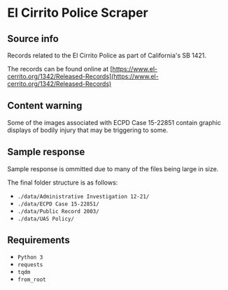 # El Cirrito Police Scraper

## Source info

Records related to the El Cirrito Police as part of California's SB 1421. 

The records can be found online at [https://www.el-cerrito.org/1342/Released-Records](https://www.el-cerrito.org/1342/Released-Records)

## Content warning

Some of the images associated with ECPD Case 15-22851 contain graphic displays of bodily injury that may be triggering to some.

## Sample response

Sample response is ommitted due to many of the files being large in size.

The final folder structure is as follows:

- `./data/Administrative Investigation 12-21/`
- `./data/ECPD Case 15-22851/`
- `./data/Public Record 2003/`
- `./data/UAS Policy/`

## Requirements

- `Python 3`
- `requests`
- `tqdm`
- `from_root`
